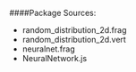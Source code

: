 ####Package Sources:
* random_distribution_2d.frag
* random_distribution_2d.vert
* neuralnet.frag
* NeuralNetwork.js
